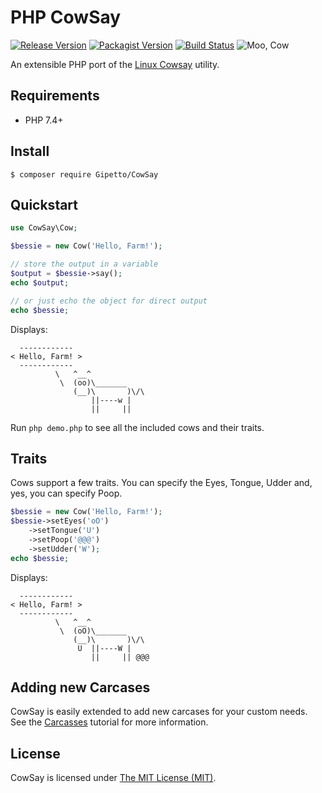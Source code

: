 # PHP CowSay

[![Release Version](https://img.shields.io/github/release/Gipetto/CowSay.svg)](/Gipetto/CowSay/releases)
[![Packagist Version](https://img.shields.io/packagist/v/Gipetto/CowSay.svg)](https://packagist.org/packages/gipetto/cowsay)
[![Build Status](https://github.com/Gipetto/CowSay/actions/workflows/main.yml/badge.svg)](https://github.com/Gipetto/CowSay/actions/workflows/main.yml)
![Moo, Cow](https://img.shields.io/badge/Moo-Cow-orange.svg)

An extensible PHP port of the [Linux Cowsay](http://en.wikipedia.org/wiki/Cowsay) utility.

## Requirements

- PHP 7.4+

## Install 

```
$ composer require Gipetto/CowSay
```

## Quickstart

```php
use CowSay\Cow;

$bessie = new Cow('Hello, Farm!');

// store the output in a variable
$output = $bessie->say();
echo $output;

// or just echo the object for direct output
echo $bessie;
```

Displays:

```
  ------------
< Hello, Farm! >
  ------------
          \   ^__^
           \  (oo)\_______
              (__)\       )\/\
                  ||----w |
                  ||     ||
```

Run `php demo.php` to see all the included cows and their traits.

## Traits

Cows support a few traits. You can specify the Eyes, Tongue, Udder and, yes, you can specify Poop.

```php
$bessie = new Cow('Hello, Farm!');
$bessie->setEyes('oO')
    ->setTongue('U')
    ->setPoop('@@@')
    ->setUdder('W');
echo $bessie;
```

Displays:

```
  ------------
< Hello, Farm! >
  ------------
          \   ^__^
           \  (oO)\_______
              (__)\       )\/\
               U  ||----W |
                  ||     || @@@
```

## Adding new Carcases

CowSay is easily extended to add new carcases for your custom needs. See the [Carcasses](docs/Carcasses.md) tutorial for more
information.

## License

CowSay is licensed under [The MIT License (MIT)](LICENSE.txt).
